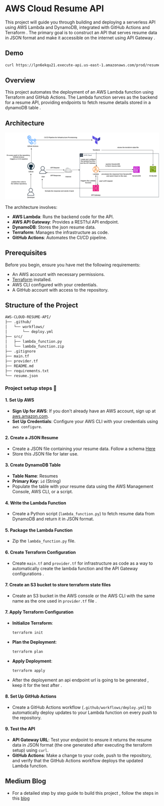 # AWS Cloud Resume API

This project will guide you through building and deploying a serverless API using AWS Lambda and DynamoDB, integrated with GitHub Actions and Terraform . The primary goal is to construct an API that serves resume data in JSON format and make it accessible on the internet using API Gateway .

## Demo

```sh
curl https://lpn6ekqu21.execute-api.us-east-1.amazonaws.com/prod/resume
```

## Overview

This project automates the deployment of an AWS Lambda function using Terraform and GitHub Actions. The Lambda function serves as the backend for a resume API, providing endpoints to fetch resume details stored in a dynamoDB table .

## Architecture

![Architecture Diagram](./images/diagram.png)

The architecture involves:

- **AWS Lambda**: Runs the backend code for the API.
- **AWS API Gateway**: Provides a RESTful API endpoint.
- **DynamoDB**: Stores the json resume data.
- **Terraform**: Manages the infrastructure as code.
- **GitHub Actions**: Automates the CI/CD pipeline.

## Prerequisites

Before you begin, ensure you have met the following requirements:

- An AWS account with necessary permissions.
- [Terraform](https://www.terraform.io/downloads.html) installed.
- AWS CLI configured with your credentials.
- A GitHub account with access to the repository.

## Structure of the Project

```plaintext
AWS-CLOUD-RESUME-API/
├── .github/
│   └── workflows/
│       └── deploy.yml
├── src/
│   ├── lambda_function.py
│   └── lambda_function.zip
├── .gitignore
├── main.tf
├── provider.tf
├── README.md
├── requirements.txt
└── resume.json
```

### Project setup steps 🚀

#### 1. Set Up AWS

- **Sign Up for AWS**: If you don't already have an AWS account, sign up at [aws.amazon.com](https://aws.amazon.com/).
- **Set Up Credentials**: Configure your AWS CLI with your credentials using `aws configure`.

#### 2. Create a JSON Resume

- Create a JSON file containing your resume data. Follow a schema [Here](https://jsonresume.org/schema)
- Store this JSON file for later use.

#### 3. Create DynamoDB Table

- **Table Name**: Resumes
- **Primary Key**: `id` (String)
- Populate the table with your resume data using the AWS Management Console, AWS CLI, or a script.

#### 4. Write the Lambda Function

- Create a Python script (`lambda_function.py`) to fetch resume data from DynamoDB and return it in JSON format.

#### 5. Package the Lambda Function

- Zip the `lambda_function.py` file.

#### 6. Create Terraform Configuration

- Create `main.tf` and `provider.tf` for infrastructure as code as a way to automatically create the lambda function and the API Gateway configurations .

#### 7. Create an S3 bucket to store terraform state files

- Create an S3 bucket in the AWS console or the AWS CLI with the same name as the one used in `provider.tf` file .

#### 7. Apply Terraform Configuration

- **Initialize Terraform**:
  ```sh
  terraform init
  ```
- **Plan the Deployment**:
  ```sh
  terraform plan
  ```
- **Apply Deployment**:
  ```sh
  terraform apply
  ```
- After the deployement an api endpoint url is going to be generated , keep it for the test after .

#### 8. Set Up GitHub Actions

- Create a GitHub Actions workflow (`.github/workflows/deploy.yml`) to automatically deploy updates to your Lambda function on every push to the repository.

#### 9. Test the API

- **API Gateway URL**: Test your endpoint to ensure it returns the resume data in JSON format (the one generated after executing the terraform setup) using `curl`.
- **GitHub Actions**: Make a change to your code, push to the repository, and verify that the GitHub Actions workflow deploys the updated Lambda function.

## Medium Blog

- For a detailed step by step guide to build this project , follow the steps in this [blog](https://meriemterki.medium.com/step-by-step-guide-to-the-cloud-resume-api-with-aws-9d83cad2fde9)
